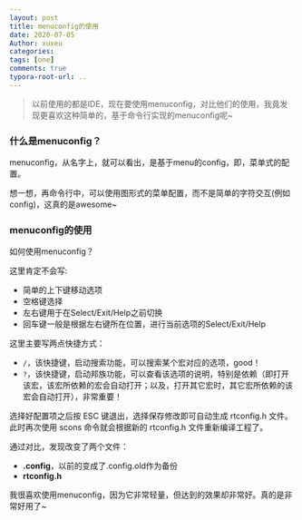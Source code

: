 ```yaml
---
layout: post
title: menuconfig的使用
date: 2020-07-05
Author: xuxeu
categories: 
tags: [one]
comments: true
typora-root-url: ..
---
```


> 以前使用的都是IDE，现在要使用menuconfig，对比他们的使用，我竟发现更喜欢这种简单的，基于命令行实现的menuconfig呢~
> 

### 什么是menuconfig？

menuconfig，从名字上，就可以看出，是基于menu的config，即，菜单式的配置。

想一想，再命令行中，可以使用图形式的菜单配置，而不是简单的字符交互(例如config)，这真的是awesome~

### menuconfig的使用

如何使用menuconfig？

这里肯定不会写:

- 简单的上下键移动选项
- 空格键选择
- 左右键用于在Select/Exit/Help之前切换
- 回车键一般是根据左右键所在位置，进行当前选项的Select/Exit/Help

这里主要写两点快捷方式：

- `/`，该快捷键，启动搜索功能，可以搜索某个宏对应的选项，good！
- `?`，该快捷键，启动邦族功能，可以查看该选项的说明，特别是依赖（即打开该宏，该宏所依赖的宏会自动打开；以及，打开其它宏时，其它宏所依赖的该宏会自动打开），非常重要！

选择好配置项之后按 ESC 键退出，选择保存修改即可自动生成 rtconfig.h 文件。此时再次使用 scons 命令就会根据新的 rtconfig.h 文件重新编译工程了。

通过对比，发现改变了两个文件：

- **.config**，以前的变成了.config.old作为备份
- **rtconfig.h**

我很喜欢使用menuconfig，因为它非常轻量，但达到的效果却非常好。真的是非常好用了~